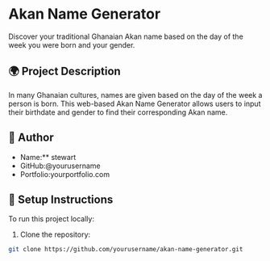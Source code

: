 # Akan Name Generator

Discover your traditional Ghanaian Akan name based on the day of the week you were born and your gender.

## 🌍 Project Description

In many Ghanaian cultures, names are given based on the day of the week a person is born. This web-based Akan Name Generator allows users to input their birthdate and gender to find their corresponding Akan name.

## 👤 Author

- Name:** stewart
- GitHub:@yourusername
- Portfolio:yourportfolio.com

## 🚀 Setup Instructions

To run this project locally:

1. Clone the repository:

```bash
git clone https://github.com/yourusername/akan-name-generator.git
